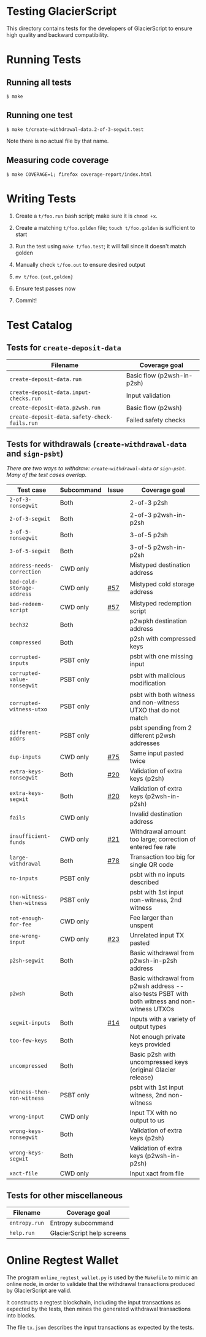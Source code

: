 # Testing GlacierScript

This directory contains tests for the developers of GlacierScript to
ensure high quality and backward compatibility.

# Running Tests

## Running all tests
```
$ make
```

## Running one test
```
$ make t/create-withdrawal-data.2-of-3-segwit.test
```
Note there is no actual file by that name.

## Measuring code coverage
```
$ make COVERAGE=1; firefox coverage-report/index.html
```

# Writing Tests

1. Create a `t/foo.run` bash script; make sure it is `chmod +x`.

2. Create a matching `t/foo.golden` file; `touch t/foo.golden` is
   sufficient to start

3. Run the test using `make t/foo.test`; it will fail since it doesn't
   match golden

4. Manually check `t/foo.out` to ensure desired output

5. `mv t/foo.{out,golden}`

6. Ensure test passes now

7. Commit!


# Test Catalog

## Tests for `create-deposit-data`

| Filename | Coverage goal |
| -------- | ------------- |
| `create-deposit-data.run` | Basic flow (p2wsh-in-p2sh) |
| `create-deposit-data.input-checks.run` | Input validation |
| `create-deposit-data.p2wsh.run` | Basic flow (p2wsh) |
| `create-deposit-data.safety-check-fails.run` | Failed safety checks |

## Tests for withdrawals (`create-withdrawal-data` and `sign-psbt`)

*There are two ways to withdraw: `create-withdrawal-data` or
`sign-psbt`. Many of the test cases overlap.*

| Test case                  | Subcommand | Issue | Coverage goal |
| -------------------------- | ---------- | ----- | ------------- |
| `2-of-3-nonsegwit`         | Both     | | 2-of-3 p2sh |
| `2-of-3-segwit`            | Both     | | 2-of-3 p2wsh-in-p2sh |
| `3-of-5-nonsegwit`         | Both     | | 3-of-5 p2sh |
| `3-of-5-segwit`            | Both     | | 3-of-5 p2wsh-in-p2sh |
| `address-needs-correction` | CWD only | | Mistyped destination address |
| `bad-cold-storage-address` | CWD only | [#57](https://github.com/GlacierProtocol/GlacierProtocol/issues/57)| Mistyped cold storage address |
| `bad-redeem-script`        | CWD only | [#57](https://github.com/GlacierProtocol/GlacierProtocol/issues/57)| Mistyped redemption script |
| `bech32`                   | Both     | | p2wpkh destination address |
| `compressed`               | Both     | | p2sh with compressed keys |
| `corrupted-inputs`         | PSBT only| | psbt with one missing input |
| `corrupted-value-nonsegwit`| PSBT only| | psbt with malicious modification |
| `corrupted-witness-utxo   `| PSBT only| | psbt with both witness and non-witness UTXO that do not match |
| `different-addrs`          | PSBT only| | psbt spending from 2 different p2wsh addresses |
| `dup-inputs`               | CWD only | [#75](https://github.com/GlacierProtocol/GlacierProtocol/issues/75) | Same input pasted twice |
| `extra-keys-nonsegwit`     | Both     | [#20](https://github.com/GlacierProtocol/GlacierProtocol/issues/20)| Validation of extra keys (p2sh) |
| `extra-keys-segwit`        | Both     | [#20](https://github.com/GlacierProtocol/GlacierProtocol/issues/20)| Validation of extra keys (p2wsh-in-p2sh) |
| `fails`                    | CWD only | | Invalid destination address |
| `insufficient-funds`       | CWD only | [#21](https://github.com/GlacierProtocol/GlacierProtocol/issues/21)| Withdrawal amount too large; correction of entered fee rate |
| `large-withdrawal`         | Both     | [#78](https://github.com/GlacierProtocol/GlacierProtocol/issues/78)| Transaction too big for single QR code |
| `no-inputs`                | PSBT only| | psbt with no inputs described |
| `non-witness-then-witness` | PSBT only| | psbt with 1st input non-witness, 2nd witness |
| `not-enough-for-fee`       | CWD only | | Fee larger than unspent |
| `one-wrong-input`          | CWD only | [#23](https://github.com/GlacierProtocol/GlacierProtocol/issues/23)| Unrelated input TX pasted |
| `p2sh-segwit`              | Both     | | Basic withdrawal from p2wsh-in-p2sh address |
| `p2wsh`                    | Both     | | Basic withdrawal from p2wsh address -- also tests PSBT with both witness and non-witness UTXOs |
| `segwit-inputs`            | Both     | [#14](https://github.com/GlacierProtocol/GlacierProtocol/issues/14)| Inputs with a variety of output types |
| `too-few-keys`             | Both     | | Not enough private keys provided |
| `uncompressed`             | Both     | | Basic p2sh with uncompressed keys (original Glacier release) |
| `witness-then-non-witness` | PSBT only| | psbt with 1st input witness, 2nd non-witness |
| `wrong-input`              | CWD only | | Input TX with no output to us |
| `wrong-keys-nonsegwit`     | Both     | | Validation of extra keys (p2sh) |
| `wrong-keys-segwit`        | Both     | | Validation of extra keys (p2wsh-in-p2sh) |
| `xact-file`                | CWD only | | Input xact from file |

## Tests for other miscellaneous

| Filename | Coverage goal |
| -------- | ------------- |
| `entropy.run` | Entropy subcommand |
| `help.run` | GlacierScript help screens |


# Online Regtest Wallet

The program `online_regtest_wallet.py` is used by the `Makefile` to
mimic an online node, in order to validate that the withdrawal
transactions produced by GlacierScript are valid.

It constructs a regtest blockchain, including the input transactions
as expected by the tests, then mines the generated withdrawal
transactions into blocks.

The file `tx.json` describes the input transactions as expected by the
tests.
